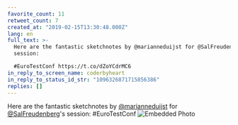 ```yaml
---
favorite_count: 11
retweet_count: 7
created_at: "2019-02-15T13:30:48.000Z"
lang: en
full_text: >-
  Here are the fantastic sketchnotes by @marianneduijst for @SalFreudenberg's
  session:

  #EuroTestConf https://t.co/dZoYCdrMC6
in_reply_to_screen_name: coderbyheart
in_reply_to_status_id_str: "1096326871715856386"
replies: []
---
```


Here are the fantastic sketchnotes by
[@marianneduijst](https://twitter.com/marianneduijst) for
[@SalFreudenberg](https://twitter.com/SalFreudenberg)'s session: #EuroTestConf
![Embedded Photo](https://twitter-media-coderbyheart.s3.eu-north-1.amazonaws.com/1096401442175373314-DzczSSqW0AA_xvc.jpg)
